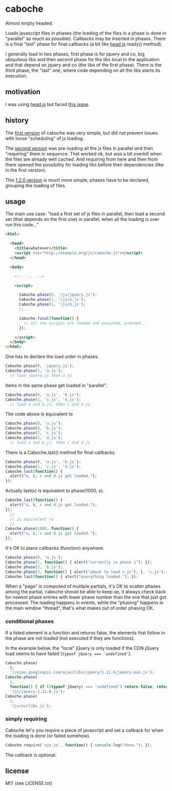 
# caboche

Almost empty headed.

Loads javascript files in phases (the loading of the files in a phase is done in "parallel" as much as possible). Callbacks may be inserted in phases. There is a final "last" phase for final callbacks (a bit like [head.js](http://headjs.com/) ready() method).

I generally load in two phases, first phase is for jquery and co, big ubiquitous libs and then second phase for the libs local to the application and that depend on jquery and co (the libs of the first phase). There is the third phase, the "last" one, where code depending on all the libs starts its execution.


## motivation

I was using [head.js](http://headjs.com) but faced [this issue](https://github.com/headjs/headjs/issues/203).


## history

The [first version](https://github.com/jmettraux/caboche/blob/5bf9b09f0fc59674832c6159477638e6130a775a/js/caboche.js) of caboche was very simple, but did not prevent issues with loose "scheduling" of js loading.

The [second version](https://github.com/jmettraux/caboche/blob/4cedf84bb41028a8015a6fa20c4709e848f0aa50/js/caboche.js) was pre-loading all the js files in parallel and then "requiring" them in sequence. That worked ok, but was a bit overkill when the files are already well cached. And requiring from here and then from there opened the possibility for loading libs before their dependencies (like in the first version).

This [1.2.0 version](js/caboche.js) is much more simple, phases have to be declared, grouping the loading of files.


## usage

The main use case: "load a first set of js files in parallel, then load a second set (that depends on the first one) in parallel, when all the loading is over run this code..."

```html
<html>

  <head>
    <title>whatever</title>
    <script src="http://example.org/js/caboche.js"></script>
  </head>

  <body>

    <!-- ... --->

    <script>

      Caboche.phase(0, '/js/jquery.js');
      Caboche.phase(1, '/js/a.js');
      Caboche.phase(1, '/js/b.js');
      //...

      Caboche.final(function() {
        // all the scripts are loaded and executed, proceed...
      });

    </script>
  </body>
</html>
```

One has to declare the load order in phases.

```javascript
Caboche.phase(0, 'jquery.js');
Caboche.phase(1, 'a.js');
  // load jquery.js then a.js
```

Items in the same phase get loaded in "parallel".

```javascript
Caboche.phase(0, 'a.js', 'b.js');
Caboche.phase(1, 'c.js', 'd.js');
  // load a and b.js, then c and d.js
```

The code above is equivalent to

```javascript
Caboche.phase(0, 'a.js');
Caboche.phase(0, 'b.js');
Caboche.phase(1, 'c.js');
Caboche.phase(1, 'd.js');
  // load a and b.js, then c and d.js
```

There is a Caboche.last() method for final callbacks.

```javascript
Caboche.phase(0, 'a.js', 'b.js');
Caboche.phase(1, 'c.js', 'd.js');
Caboche.last(function() {
  alert("a, b, c and d.js got loaded.");
});
```

Actually last(x) is equivalent to phase(1000, x).

```javascript
Caboche.last(function() {
  alert("a, b, c and d.js got loaded.");
});
  //
  // is equivalent to
  //
Caboche.phase(1000, function() {
  alert("a, b, c and d.js got loaded.");
});
```

It's OK to place callbacks (function) anywhere.

```javascript
Caboche.phase(0, 'a.js');
Caboche.phase(1, function() { alert("currently in phase 1"); });
Caboche.phase(2, 'b.js');
Caboche.phase(3, function() { alert("about to load c.js"); }, 'c.js');
Caboche.last(function() { alert("everything loaded."); });
```

When a "page" is composed of multiple partials, it's OK to scatter phases among the partial, caboche should be able to keep up, it always check back for newest phase entries with lower phase number than the one that just got processed. The loading happens in events, while the "phasing" happens in the main window "thread", that's what makes out of order phasing OK.

### conditional phases

If a listed element is a function and returns false, the elements that follow in the phase are not loaded (not executed if they are functions).

In the example below, the "local" jQuery is only loaded if the CDN jQuery load seems to have failed (`typeof jQuery === 'undefined'`).

```javascript
Caboche.phase(
  0,
  '//ajax.googleapis.com/ajax/libs/jquery/1.11.0/jquery.min.js');
Caboche.phase(
  1,
  function() { if ((typeof jQuery) === 'undefined') return false; return true; },
  '/js/jquery-1.11.0.js');
Caboche.phase(
  2,
  '/js/ourlibs.js');
```

### simply requiring

Caboche let's you require a piece of javascript and set a callback for when the loading is done (or failed somehow).

```javascript
Caboche.require('xyz.js', function() { console.log("done."); });
```

The callback is optional.


## license

MIT (see LICENSE.txt)

